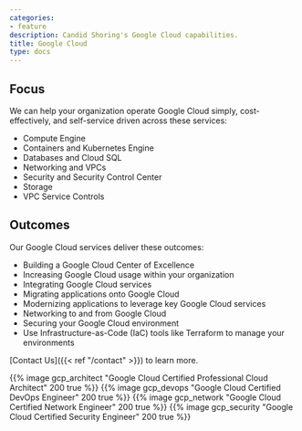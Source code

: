 ```yaml
---
categories:
- feature
description: Candid Shoring's Google Cloud capabilities.
title: Google Cloud
type: docs
---
```


## Focus

We can help your organization operate Google Cloud simply, cost-effectively, and self-service driven across these services:

- Compute Engine
- Containers and Kubernetes Engine
- Databases and Cloud SQL
- Networking and VPCs
- Security and Security Control Center
- Storage
- VPC Service Controls

## Outcomes

Our Google Cloud services deliver these outcomes:

- Building a Google Cloud Center of Excellence
- Increasing Google Cloud usage within your organization
- Integrating Google Cloud services
- Migrating applications onto Google Cloud
- Modernizing applications to leverage key Google Cloud services
- Networking to and from Google Cloud
- Securing your Google Cloud environment
- Use Infrastructure-as-Code (IaC) tools like Terraform to manage your environments

[Contact Us]({{< ref "/contact" >}}) to learn more.

<div style="align-items: center; display: flex; gap: 50px; justify-content: center;">
{{% image gcp_architect "Google Cloud Certified Professional Cloud Architect" 200 true %}}
{{% image gcp_devops "Google Cloud Certified DevOps Engineer" 200 true %}}
{{% image gcp_network "Google Cloud Certified Network Engineer" 200 true %}}
{{% image gcp_security "Google Cloud Certified Security Engineer" 200 true %}}
</div>
